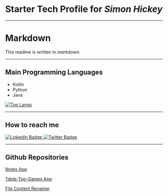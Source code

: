 # Starter Tech Profile for ***Simon Hickey***

---

# Markdown

This readme is written in *markdown*.

---

## Main Programming Languages

- Kotlin
- Python
- Java

[![Top Langs](https://github-readme-stats-git-masterrstaa-rickstaa.vercel.app/api/top-langs/?username=SimonHic&theme=monokai)](https://github.com/SimonHic/github-readme-stats)

---

## How to reach me

<div id="badges">
    <a href="https://www.linkedin.com/in/simonhickey-/">
    <img src="https://img.shields.io/badge/LinkedIn-blue?style=for-the-badge&logo=linkedin&logoColor=white" alt="LinkedIn Badge"/>
      </a>
 <a href="https://twitter.com/SimonHickDev">
  <img src="https://img.shields.io/badge/Twitter-blue?style=for-the-badge&logo=twitter&logoColor=white" alt="Twitter Badge"/>
      </a>
    </div>

---
## Github Repositories 

[Notes App](https://github.com/SimonHic/notes-application)

[Table-Top-Games App](https://github.com/SimonHic/table-top-games-app)

[File Content Renamer](https://github.com/SimonHic/file-contents-renamer)
